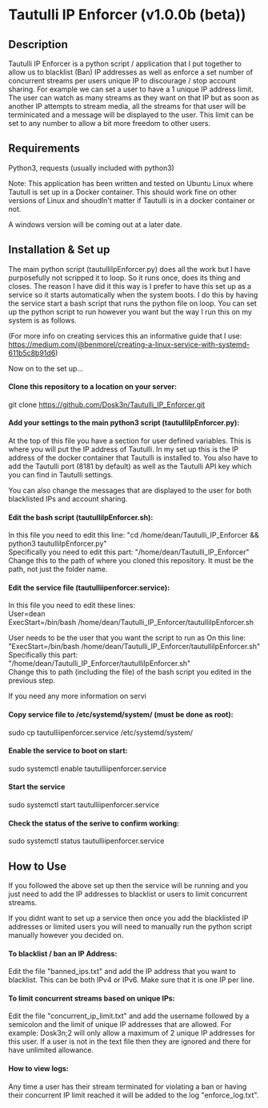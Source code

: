 # Tautulli IP Enforcer (v1.0.0b (beta))

## Description

Tautulli IP Enforcer is a python script / application that I put together to allow us to blacklist (Ban) IP addresses as well as enforce a set number of concurrent streams per users unique IP to discourage / stop account sharing. For example we can set a user to have a 1 unique IP address limit. The user can watch as many streams as they want on that IP but as soon as another IP attempts to stream media, all the streams for that user will be terminicated and a message will be displayed to the user. This limit can be set to any number to allow a bit more freedom to other users.

## Requirements

Python3, requests (usually included with python3)

Note: This application has been written and tested on Ubuntu Linux where Tautull is set up in a Docker container. This should work fine on other versions of Linux and shoudln't matter if Tautulli is in a docker container or not.

A windows version will be coming out at a later date.

## Installation & Set up

The main python script (tautulliIpEnforcer.py) does all the work but I have purposefully not scripped it to loop. So it runs once, does its thing and closes. The reason I have did it this way is I prefer to have this set up as a service so it starts automatically when the system boots. I do this by having the service start a bash script that runs the python file on loop. You can set up the python script to run however you want but the way I run this on my system is as follows.

(For more info on creating services this an informative guide that I use: 
https://medium.com/@benmorel/creating-a-linux-service-with-systemd-611b5c8b91d6)

Now on to the set up...

#### Clone this repository to a location on your server:

git clone https://github.com/Dosk3n/Tautulli_IP_Enforcer.git

#### Add your settings to the main python3 script (tautulliIpEnforcer.py):

At the top of this file you have a section for user defined variables. This is where you will put the IP address of Tautulli. In my set up this is the IP address of the docker container that Tautulli is installed to. You also have to add the Tautulli port (8181 by default) as well as the Tautulli API key which you can find in Tautulli settings.

You can also change the messages that are displayed to the user for both blacklisted IPs and account sharing.

#### Edit the bash script (tautulliIpEnforcer.sh):

In this file you need to edit this line: "cd /home/dean/Tautulli_IP_Enforcer && python3 tautulliIpEnforcer.py" <br>
Specifically you need to edit this part: "/home/dean/Tautulli_IP_Enforcer" <br>
Change this to the path of where you cloned this repository. It must be the path, not just the folder name.

#### Edit the service file (tautulliipenforcer.service):

In this file you need to edit these lines: <br>
    User=dean <br>
    ExecStart=/bin/bash /home/dean/Tautulli_IP_Enforcer/tautulliIpEnforcer.sh <br>

User needs to be the user that you want the script to run as
On this line: "ExecStart=/bin/bash /home/dean/Tautulli_IP_Enforcer/tautulliIpEnforcer.sh" <br>
Specifically this part: "/home/dean/Tautulli_IP_Enforcer/tautulliIpEnforcer.sh" <br>
Change this to path (including the file) of the bash script you edited in the previous step.

If you need any more information on servi

#### Copy service file to /etc/systemd/system/ (must be done as root):

sudo cp tautulliipenforcer.service /etc/systemd/system/

#### Enable the service to boot on start:

sudo systemctl enable tautulliipenforcer.service

#### Start the service

sudo systemctl start tautulliipenforcer.service

#### Check the status of the serive to confirm working:

sudo systemctl status tautulliipenforcer.service

## How to Use

If you followed the above set up then the service will be running and you just need to add the IP addresses to blacklist or users to limit concurrent streams.

If you didnt want to set up a service then once you add the blacklisted IP addresses or limited users you will need to manually run the python script manually however you decided on.

#### To blacklist / ban an IP Address:

Edit the file "banned_ips.txt" and add the IP address that you want to blacklist. This can be both IPv4 or IPv6. Make sure that it is one IP per line.

#### To limit concurrent streams based on unique IPs:

Edit the file "concurrent_ip_limit.txt" and add the username followed by a semicolon and the limit of unique IP addresses that are allowed. For example: Dosk3n;2 will only allow a maximum of 2 unique IP addresses for this user. If a user is not in the text file then they are ignored and there for have unlimited allowance.

#### How to view logs:

Any time a user has their stream terminated for violating a ban or having their concurrent IP limit reached it will be added to the log "enforce_log.txt".
